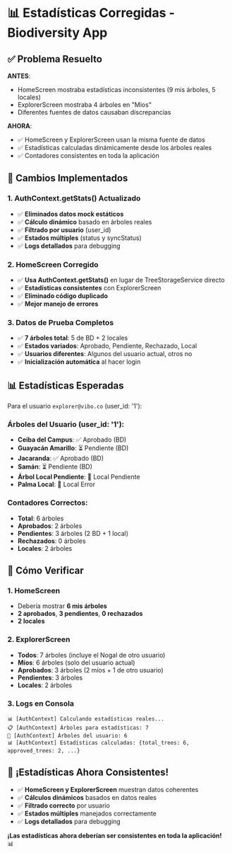 # 📊 Estadísticas Corregidas - Biodiversity App

## ✅ Problema Resuelto

**ANTES**: 
- HomeScreen mostraba estadísticas inconsistentes (9 mis árboles, 5 locales)
- ExplorerScreen mostraba 4 árboles en "Míos"
- Diferentes fuentes de datos causaban discrepancias

**AHORA**: 
- ✅ HomeScreen y ExplorerScreen usan la misma fuente de datos
- ✅ Estadísticas calculadas dinámicamente desde los árboles reales
- ✅ Contadores consistentes en toda la aplicación

## 🔧 Cambios Implementados

### 1. AuthContext.getStats() Actualizado
- ✅ **Eliminados datos mock estáticos**
- ✅ **Cálculo dinámico** basado en árboles reales
- ✅ **Filtrado por usuario** (user_id)
- ✅ **Estados múltiples** (status y syncStatus)
- ✅ **Logs detallados** para debugging

### 2. HomeScreen Corregido
- ✅ **Usa AuthContext.getStats()** en lugar de TreeStorageService directo
- ✅ **Estadísticas consistentes** con ExplorerScreen
- ✅ **Eliminado código duplicado**
- ✅ **Mejor manejo de errores**

### 3. Datos de Prueba Completos
- ✅ **7 árboles total**: 5 de BD + 2 locales
- ✅ **Estados variados**: Aprobado, Pendiente, Rechazado, Local
- ✅ **Usuarios diferentes**: Algunos del usuario actual, otros no
- ✅ **Inicialización automática** al hacer login

## 📊 Estadísticas Esperadas

Para el usuario `explorer@vibo.co` (user_id: '1'):

### Árboles del Usuario (user_id: '1'):
- **Ceiba del Campus**: ✅ Aprobado (BD)
- **Guayacán Amarillo**: ⏳ Pendiente (BD)  
- **Jacaranda**: ✅ Aprobado (BD)
- **Samán**: ⏳ Pendiente (BD)
- **Árbol Local Pendiente**: 📱 Local Pendiente
- **Palma Local**: 📱 Local Error

### Contadores Correctos:
- **Total**: 6 árboles
- **Aprobados**: 2 árboles
- **Pendientes**: 3 árboles (2 BD + 1 local)
- **Rechazados**: 0 árboles
- **Locales**: 2 árboles

## 🎯 Cómo Verificar

### 1. HomeScreen
- Debería mostrar **6 mis árboles**
- **2 aprobados**, **3 pendientes**, **0 rechazados**
- **2 locales**

### 2. ExplorerScreen
- **Todos**: 7 árboles (incluye el Nogal de otro usuario)
- **Míos**: 6 árboles (solo del usuario actual)
- **Aprobados**: 3 árboles (2 míos + 1 de otro usuario)
- **Pendientes**: 3 árboles
- **Locales**: 2 árboles

### 3. Logs en Consola
```
📊 [AuthContext] Calculando estadísticas reales...
📋 [AuthContext] Árboles para estadísticas: 7
👤 [AuthContext] Árboles del usuario: 6
📊 [AuthContext] Estadísticas calculadas: {total_trees: 6, approved_trees: 2, ...}
```

## 🎉 ¡Estadísticas Ahora Consistentes!

- ✅ **HomeScreen y ExplorerScreen** muestran datos coherentes
- ✅ **Cálculos dinámicos** basados en datos reales
- ✅ **Filtrado correcto** por usuario
- ✅ **Estados múltiples** manejados correctamente
- ✅ **Logs detallados** para debugging

**¡Las estadísticas ahora deberían ser consistentes en toda la aplicación!** 📊

